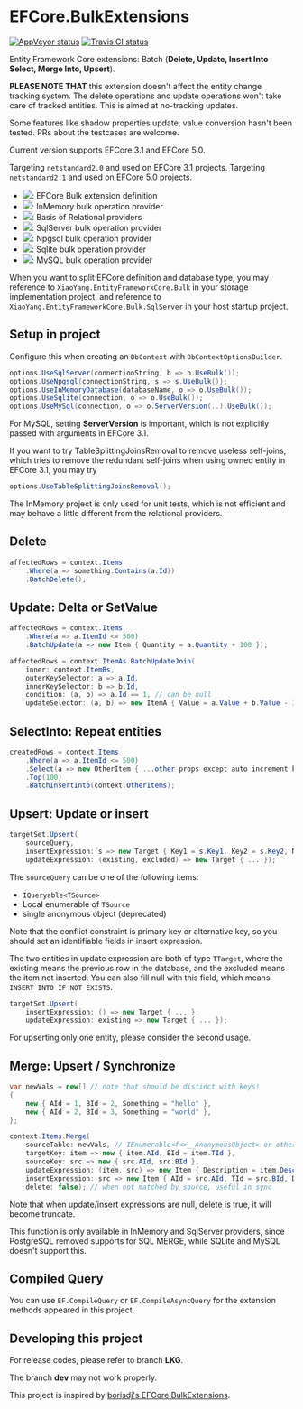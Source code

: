 # EFCore.BulkExtensions

[![AppVeyor status](https://ci.appveyor.com/api/projects/status/8damo2nfqc2sbc2g?svg=true)](https://ci.appveyor.com/project/yang-er/efcore-bulkext) [![Travis CI status](https://travis-ci.com/yang-er/efcore-ext.svg?branch=dev&status=started)](https://travis-ci.com/github/yang-er/efcore-ext)

Entity Framework Core extensions: Batch (**Delete, Update, Insert Into Select, Merge Into, Upsert**).

**PLEASE NOTE THAT** this extension doesn't affect the entity change tracking system. The delete operations and update operations won't take care of tracked entities. This is aimed at no-tracking updates.

Some features like shadow properties update, value conversion hasn't been tested. PRs about the testcases are welcome.

Current version supports EFCore 3.1 and EFCore 5.0.

Targeting `netstandard2.0` and used on EFCore 3.1 projects.
Targeting `netstandard2.1` and used on EFCore 5.0 projects.

- [![](https://img.shields.io/nuget/v/XiaoYang.EntityFrameworkCore.Bulk)](https://www.nuget.org/packages/XiaoYang.EntityFrameworkCore.Bulk): EFCore Bulk extension definition
- [![](https://img.shields.io/nuget/v/XiaoYang.EntityFrameworkCore.Bulk.InMemory)](https://www.nuget.org/packages/XiaoYang.EntityFrameworkCore.Bulk.InMemory): InMemory bulk operation provider
- [![](https://img.shields.io/nuget/v/XiaoYang.EntityFrameworkCore.Bulk.Relational)](https://www.nuget.org/packages/XiaoYang.EntityFrameworkCore.Bulk.Relational): Basis of Relational providers
- [![](https://img.shields.io/nuget/v/XiaoYang.EntityFrameworkCore.Bulk.SqlServer)](https://www.nuget.org/packages/XiaoYang.EntityFrameworkCore.Bulk.SqlServer): SqlServer bulk operation provider
- [![](https://img.shields.io/nuget/v/XiaoYang.EntityFrameworkCore.Bulk.PostgreSql)](https://www.nuget.org/packages/XiaoYang.EntityFrameworkCore.Bulk.PostgreSql): Npgsql bulk operation provider
- [![](https://img.shields.io/nuget/v/XiaoYang.EntityFrameworkCore.Bulk.Sqlite)](https://www.nuget.org/packages/XiaoYang.EntityFrameworkCore.Bulk.Sqlite): Sqlite bulk operation provider
- [![](https://img.shields.io/nuget/v/XiaoYang.EntityFrameworkCore.Bulk.MySql)](https://www.nuget.org/packages/XiaoYang.EntityFrameworkCore.Bulk.MySql): MySQL bulk operation provider

When you want to split EFCore definition and database type, you may reference to `XiaoYang.EntityFrameworkCore.Bulk` in your storage implementation project, and reference to `XiaoYang.EntityFrameworkCore.Bulk.SqlServer` in your host startup project.

## Setup in project

Configure this when creating an `DbContext` with `DbContextOptionsBuilder`.

```csharp
options.UseSqlServer(connectionString, b => b.UseBulk());
options.UseNpgsql(connectionString, s => s.UseBulk());
options.UseInMemoryDatabase(databaseName, o => o.UseBulk());
options.UseSqlite(connection, o => o.UseBulk());
options.UseMySql(connection, o => o.ServerVersion(..).UseBulk());
```

For MySQL, setting **ServerVersion** is important, which is not explicitly passed with arguments in EFCore 3.1.

If you want to try TableSplittingJoinsRemoval to remove useless self-joins, which tries to remove the redundant self-joins when using owned entity in EFCore 3.1, you may try

```csharp
options.UseTableSplittingJoinsRemoval();
```

The InMemory project is only used for unit tests, which is not efficient and may behave a little different from the relational providers.

## Delete

```csharp
affectedRows = context.Items
    .Where(a => something.Contains(a.Id))
    .BatchDelete();
```

## Update: Delta or SetValue

```csharp
affectedRows = context.Items
    .Where(a => a.ItemId <= 500)
    .BatchUpdate(a => new Item { Quantity = a.Quantity + 100 });

affectedRows = context.ItemAs.BatchUpdateJoin(
    inner: context.ItemBs,
    outerKeySelector: a => a.Id,
    innerKeySelector: b => b.Id,
    condition: (a, b) => a.Id == 1, // can be null
    updateSelector: (a, b) => new ItemA { Value = a.Value + b.Value - 3 });
```

## SelectInto: Repeat entities

```csharp
createdRows = context.Items
    .Where(a => a.ItemId <= 500)
    .Select(a => new OtherItem { ...other props except auto increment key... })
    .Top(100)
    .BatchInsertInto(context.OtherItems);
```

## Upsert: Update or insert

```csharp
targetSet.Upsert(
    sourceQuery,
    insertExpression: s => new Target { Key1 = s.Key1, Key2 = s.Key2, NormalProp = s.NormalProp },
    updateExpression: (existing, excluded) => new Target { ... });
```

The `sourceQuery` can be one of the following items:
- `IQueryable<TSource>`
- Local enumerable of `TSource`
- single anonymous object (deprecated)

Note that the conflict constraint is primary key or alternative key, so you should set an identifiable fields in insert expression.

The two entities in update expression are both of type `TTarget`, where the existing means the previous row in the database, and the excluded means the item not inserted. You can also fill null with this field, which means `INSERT INTO IF NOT EXISTS`.

```csharp
targetSet.Upsert(
    insertExpression: () => new Target { ... },
    updateExpression: existing => new Target { ... });
```

For upserting only one entity, please consider the second usage.

## Merge: Upsert / Synchronize

```csharp
var newVals = new[] // note that should be distinct with keys!
{
    new { AId = 1, BId = 2, Something = "hello" },
    new { AId = 2, BId = 3, Something = "world" },
};

context.Items.Merge(
    sourceTable: newVals, // IEnumerable<f<>__AnonymousObject> or other IQueryable
    targetKey: item => new { item.AId, BId = item.TId },
    sourceKey: src => new { src.AId, src.BId },
    updateExpression: (item, src) => new Item { Description = item.Description + src.Something }, // can be null
    insertExpression: src => new Item { AId = src.AId, TId = src.BId, Description = src.Something }, // can be null, and ignore identity pkey
    delete: false); // when not matched by source, useful in sync
```

Note that when update/insert expressions are null, delete is true, it will become truncate.

This function is only available in InMemory and SqlServer providers, since PostgreSQL removed supports for SQL MERGE, while SQLite and MySQL doesn't support this.

## Compiled Query

You can use `EF.CompileQuery` or `EF.CompileAsyncQuery` for the extension methods appeared in this project.

## Developing this project

For release codes, please refer to branch **LKG**.

The branch **dev** may not work properly.

This project is inspired by [borisdj's EFCore.BulkExtensions](https://github.com/borisdj/EFCore.BulkExtensions).
